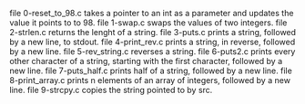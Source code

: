 file 0-reset_to_98.c takes a pointer to an int as a parameter and updates the value it points to to 98.
file 1-swap.c swaps the values of two integers.
file 2-strlen.c returns the lenght of a string.
file 3-puts.c prints a string, followed by a new line, to stdout.
file 4-print_rev.c prints a string, in reverse, followed by a new line.
file 5-rev_string.c reverses a string.
file 6-puts2.c prints every other character of a string, starting with the first character, followed by a new line.
file 7-puts_half.c prints half of a string, followed by a new line.
file 8-print_array.c prints n elements of an array of integers, followed by a new line.
file 9-strcpy.c copies the string pointed to by src.
